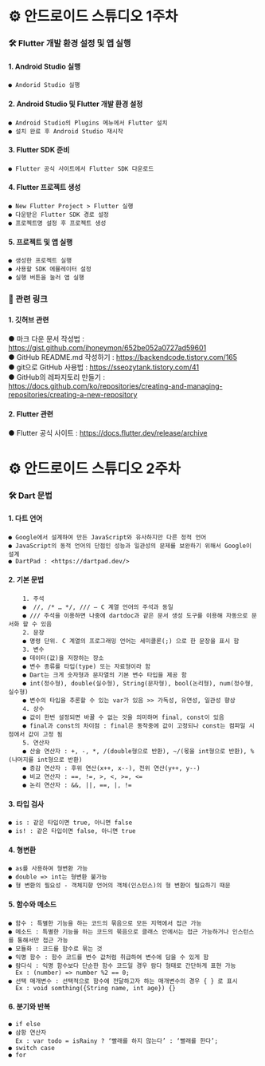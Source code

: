 # ⚙ 안드로이드 스튜디오 1주차
### 🛠️ Flutter 개발 환경 설정 및 앱 실행
#### 1. Android Studio 실행
    ● Andorid Studio 실행
#### 2. Android Studio 및 Flutter 개발 환경 설정
    ● Android Studio의 Plugins 메뉴에서 Flutter 설치
    ● 설치 완료 후 Android Studio 재시작
#### 3. Flutter SDK 준비
    ● Flutter 공식 사이트에서 Flutter SDK 다운로드
#### 4. Flutter 프로젝트 생성
    ● New Flutter Project > Flutter 실행
    ● 다운받은 Flutter SDK 경로 설정
    ● 프로젝트명 설정 후 프로젝트 생성    
#### 5. 프로젝트 및 앱 실행
    ● 생성한 프로젝트 실행
    ● 사용할 SDK 에뮬레이터 설정
    ● 실행 버튼을 눌러 앱 실행

### 🔗 관련 링크
#### 1. 깃허브 관련
● 마크 다운 문서 작성법 : <https://gist.github.com/ihoneymon/652be052a0727ad59601>   
● GitHub README.md 작성하기 : <https://backendcode.tistory.com/165>   
● git으로 GitHub 사용법 : <https://sseozytank.tistory.com/41>   
● GitHub의 레파지토리 만들기 : <https://docs.github.com/ko/repositories/creating-and-managing-repositories/creating-a-new-repository>   
#### 2. Flutter 관련
● Flutter 공식 사이트 : <https://docs.flutter.dev/release/archive>

# ⚙ 안드로이드 스튜디오 2주차
### 🛠️ Dart 문법
#### 1. 다트 언어
    ● Google에서 설계하여 만든 JavaScript와 유사하지만 다른 정적 언어
    ● JavaScript의 동적 언어의 단점인 성능과 일관성의 문제를 보완하기 위해서 Google이 설계
    ● DartPad : <https://dartpad.dev/>
#### 2. 기본 문법
        1. 주석
        ●  //, /* … */, /// – C 계열 언어의 주석과 동일
        ● /// 주석을 이용하면 나중에 dartdoc과 같은 문서 생성 도구를 이용해 자동으로 문서화 할 수 있음
        2. 문장
        ● 명령 단위. C 계열의 프로그래밍 언어는 세미콜론(;) 으로 한 문장을 표시 함
        3. 변수
        ● 데이터(값)을 저장하는 장소
        ● 변수 종류를 타입(type) 또는 자료형이라 함
        ● Dart는 크게 숫자형과 문자열의 기본 변수 타입을 제공 함
        ● int(정수형), double(실수형), String(문자형), bool(논리형), num(정수형,실수형)
        ● 변수의 타입을 추론할 수 있는 var가 있음 >> 가독성, 유연성, 일관성 향상 
        4. 상수
        ● 값이 한번 설정되면 바꿀 수 없는 것을 의미하며 final, const이 있음
        ● final과 const의 차이점 : final은 동작중에 값이 고정되나 const는 컴파일 시점에서 값이 고정 됨
        5. 연산자
        ● 산술 연산자 : +, -, *, /(double형으로 반환), ~/(몫을 int형으로 반환), %(나머지를 int형으로 반환)
        ● 증감 연산자 : 후위 연산(x++, x--), 전위 연산(y++, y--)
        ● 비교 연산자 : ==, !=, >, <, >=, <=
        ● 논리 연산자 : &&, ||, ==, |, !=
#### 3. 타입 검사
    ● is : 같은 타입이면 true, 아니면 false
    ● is! : 같은 타입이면 false, 아니면 true
#### 4. 형변환
    ● as를 사용하여 형변환 가능
    ● double => int는 형변환 불가능
    ● 형 변환의 필요성 - 객체지향 언어의 객체(인스턴스)의 형 변환이 필요하기 때문 
#### 5. 함수와 메소드
    ● 함수 : 특별한 기능을 하는 코드의 묶음으로 모든 지역에서 접근 가능
    ● 메소드 : 특별한 기능을 하는 코드의 묶음으로 클래스 안에서는 접근 가능하거나 인스턴스를 통해서만 접근 가능
    ● 모듈화 : 코드를 함수로 묶는 것
    ● 익명 함수 : 함수 코드를 변수 값처럼 취급하여 변수에 담을 수 있게 함
    ● 람다식 : 익명 함수보다 단순한 함수 코드일 경우 람다 형태로 간단하게 표현 가능 
      Ex : (number) => number %2 == 0;
    ● 선택 매개변수 : 선택적으로 함수에 전달하고자 하는 매개변수의 경우 { } 로 표시
      Ex : void somthing({String name, int age}) {}
#### 6. 분기와 반복
    ● if else
    ● 삼항 연산자
      Ex : var todo = isRainy ? ‘빨래를 하지 않는다’ : ‘빨래를 한다’;
    ● switch case
    ● for
